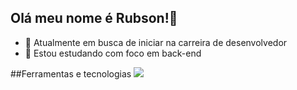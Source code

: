 ## Olá meu nome é Rubson!👋

- 🔭 Atualmente em busca de iniciar na carreira de desenvolvedor
- 🌱 Estou estudando com foco em back-end
    
##Ferramentas e tecnologias
            <img src="https://cdn.jsdelivr.net/gh/devicons/devicon@latest/icons/git/git-original.svg" />
          
